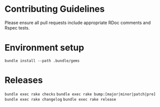 # Contributing Guidelines

Please ensure all pull requests include appropriate RDoc comments and Rspec tests.

# Environment setup

`bundle install --path .bundle/gems`

# Releases

`bundle exec rake checks`
`bundle exec rake bump:[major|minor|patch|pre]`
`bundle exec rake changelog`
`bundle exec rake release`
